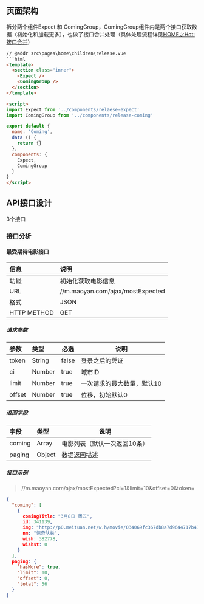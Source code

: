 ## 页面架构
拆分两个组件Expect 和 ComingGroup，ComingGroup组件内是两个接口获取数据（初始化和加载更多），也做了接口合并处理（具体处理流程详见[HOME之Hot:接口合并](hot?id=合并接口)）
```html
// @addr src\pages\home\children\release.vue
```html
<template>
  <section class="inner">
    <Expect />
    <ComingGroup />
  </section>
</template>

<script>
import Expect from '../components/relaese-expect'
import ComingGroup from '../components/release-coming'

export default {
  name: 'Coming',
  data () {
    return {}
  },
  components: {
    Expect,
    ComingGroup
  }
}
</script>
```

## API接口设计
3个接口
### 接口分析
#### 最受期待电影接口
| 信息        | 说明                             |
| :---------- | :------------------------------- |
| 功能        | 初始化获取电影信息               |
| URL         | //m.maoyan.com/ajax/mostExpected |
| 格式        | JSON                             |
| HTTP METHOD | GET                              |

##### 请求参数
| 参数   | 类型   | 必选  | 说明                       |
| :----- | :----- | ----- | -------------------------- |
| token  | String | false | 登录之后的凭证             |
| ci     | Number | true  | 城市ID                     |
| limit  | Number | true  | 一次请求的最大数量，默认10 |
| offset | Number | true  | 位移，初始默认0            |

##### 返回字段
| 字段   | 类型   | 说明                         |
| :----- | :----- | ---------------------------- |
| coming | Array  | 电影列表（默认一次返回10条） |
| paging | Object | 数据返回描述                 |

##### 接口示例
> //m.maoyan.com/ajax/mostExpected?ci=1&limit=10&offset=0&token=
```json
{
  "coming": [
    {
      comingTitle: "3月8日 周五",
      id: 341139,
      img: "http://p0.meituan.net/w.h/movie/034069fc367db8a7d9644717b416cc2c332883.jpg",
      nm: "惊奇队长",
      wish: 382778,
      wishst: 0
    }
  ],
  paging: {
    "hasMore": true,
    "limit": 10,
    "offset": 0,
    "total": 56
  }
}
```